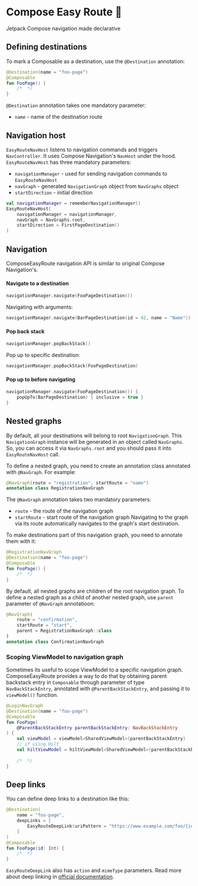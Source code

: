 # Compose Easy Route 📍
Jetpack Compose navigation made declarative

## Defining destinations
To mark a Composable as a destination, use the `@Destination` annotation:
```kotlin
@Destination(name = "foo-page")
@Composable
fun FooPage() {
    /*  */
}
```
`@Destination` annotation takes one mandatory parameter:
- `name` - name of the destination route

## Navigation host
`EasyRouteNavHost` listens to navigation commands and triggers `NavController`. It uses Compose Navigation's `NavHost` under the hood.
`EasyRouteNavHost` has three mandatory parameters:
- `navigationManager` - used for sending navigation commands to `EasyRouteNavHost`
- `navGraph` - generated `NavigationGraph` object from `NavGraphs` object
- `startDirection` - initial direction
```kotlin
val navigationManager = rememberNavigationManager()
EasyRouteNavHost(
    navigationManager = navigationManager,
    navGraph = NavGraphs.root,
    startDirection = FirstPageDestination()
)
```

## Navigation
ComposeEasyRoute navigation API is similar to original Compose Navigation's.
#### Navigate to a destination
```kotlin
navigationManager.navigate(FooPageDestination())
```
Navigating with arguments:
```kotlin
navigationManager.navigate(BarPageDestination(id = 42, name = "Name"))
```
#### Pop back stack
```kotlin
navigationManager.popBackStack()
```
Pop up to specific destination:
```kotlin
navigationManager.popBackStack(FooPageDestination)
```
#### Pop up to before navigating
```kotlin
navigationManager.navigate(FooPageDestination()) {
    popUpTo(BarPageDestination) { inclusive = true }
}
```

## Nested graphs
By default, all your destinations will belong to root `NavigationGraph`. This `NavigationGraph` instance will be generated in an object called `NavGraphs`. So, you can access it via `NavGraphs.root` and you should pass it into `EasyRouteNavHost` call.

To define a nested graph, you need to create an annotation class annotated with `@NavGraph`. For example:
```kotlin
@NavGraph(route = "registration", startRoute = "name")
annotation class RegistrationNavGraph
```
The `@NavGraph` annotation takes two mandatory parameters:
- `route` - the route of the navigation graph
- `startRoute` - start route of the navigation graph
  Navigating to the graph via its route automatically navigates to the graph's start destination.

To make destinations part of this navigation graph, you need to annotate them with it:
```kotlin
@RegistrationNavGraph
@Destination(name = "foo-page")
@Composable
fun FooPage() {
    /*  */
}
```

By default, all nested graphs are children of the root navigation graph. To define a nested graph as a child of another nested graph, use `parent` parameter of `@NavGraph` annotatioon:
```kotlin
@NavGraph(
    route = "confirmation",
    startRoute = "start",
    parent = RegistrationNavGraph::class
)
annotation class ConfirmationNavGraph
```

### Scoping ViewModel to navigation graph
Sometimes its useful to scope ViewModel to a specific navigation graph. ComposeEasyRoute provides a way to do that by obtaining parent backstack entry in `Composable` through parameter of type `NavBackStackEntry`, annotated with `@ParentBackStackEntry`, and passing it to `viewModel()` function.
```kotlin
@LoginNavGraph
@Destination(name = "foo-page")
@Composable
fun FooPage(
    @ParentBackStackEntry parentBackStackEntry: NavBackStackEntry
) {
    val viewModel = viewModel<SharedViewModel>(parentBackStackEntry)
    // if using Hilt
    val hiltViewModel = hiltViewModel<SharedViewModel>(parentBackStackEntry)
    
    /*  */
}
```

## Deep links
You can define deep links to a destination like this:
```kotlin
@Destination(
    name = "foo-page",
    deepLinks = [
        EasyRouteDeepLink(uriPattern = "https://www.example.com/foo/{id}")
    ]
)
@Composable
fun FooPage(id: Int) {
    /*  */
}
```
`EasyRouteDeepLink` also has `action` and `mimeType` parameters. Read more about deep linking in [official documentation](https://developer.android.com/jetpack/compose/navigation#deeplinks).
